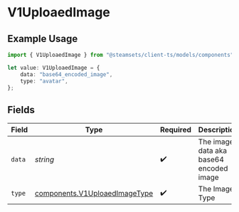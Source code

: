 # V1UploaedImage

## Example Usage

```typescript
import { V1UploaedImage } from "@steamsets/client-ts/models/components";

let value: V1UploaedImage = {
    data: "base64_encoded_image",
    type: "avatar",
};
```

## Fields

| Field                                                                          | Type                                                                           | Required                                                                       | Description                                                                    | Example                                                                        |
| ------------------------------------------------------------------------------ | ------------------------------------------------------------------------------ | ------------------------------------------------------------------------------ | ------------------------------------------------------------------------------ | ------------------------------------------------------------------------------ |
| `data`                                                                         | *string*                                                                       | :heavy_check_mark:                                                             | The image data aka base64 encoded image                                        | base64_encoded_image                                                           |
| `type`                                                                         | [components.V1UploaedImageType](../../models/components/v1uploaedimagetype.md) | :heavy_check_mark:                                                             | The Image Type                                                                 | avatar                                                                         |